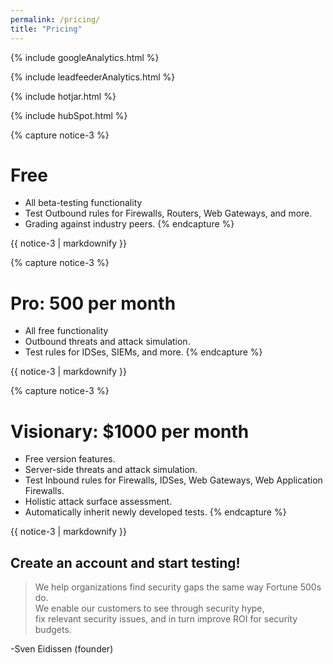 ```yaml
---
permalink: /pricing/
title: "Pricing"
---
```

<!-- Google analytics -->
{% include googleAnalytics.html %}
<!-- Leadfeeder analytics -->
{% include leadfeederAnalytics.html %}
<!-- Hotjar analytics -->
{% include hotjar.html %}
<!-- Hub Spot analytics -->
{% include hubSpot.html %}

{% capture notice-3 %}
# Free
* All beta-testing functionality
* Test Outbound rules for Firewalls, Routers, Web Gateways, and more.
* Grading against industry peers.
{% endcapture %}
<div class="notice">{{ notice-3 | markdownify }}</div>

{% capture notice-3 %}
# Pro: 500 per month
* All free functionality
* Outbound threats and attack simulation.
* Test rules for IDSes, SIEMs, and more.
{% endcapture %}
<div class="notice">{{ notice-3 | markdownify }}</div>

{% capture notice-3 %}
# Visionary:  $1000 per month
* Free version features.
* Server-side threats and attack simulation.
* Test Inbound rules for Firewalls, IDSes, Web Gateways, Web Application Firewalls.
* Holistic attack surface assessment.
* Automatically inherit newly developed tests.
{% endcapture %}
<div class="notice">{{ notice-3 | markdownify }}</div>

## Create an account and start testing!

<script charset="utf-8" type="text/javascript" src="//js.hsforms.net/forms/shell.js"></script>
<script>
  hbspt.forms.create({
	portalId: "8898112",
	formId: "2b1cfdb3-6618-4dd8-86e4-4786274c0d38"
});
</script>

>We help organizations find security gaps the same way Fortune 500s do.  
>We enable our customers to see through security hype,  
>fix relevant security issues, 
>and in turn improve ROI for security budgets. 

-Sven Eidissen (founder)